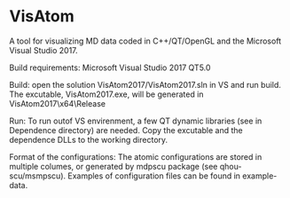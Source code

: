 # VisAtom
A tool for visualizing MD data coded in C++/QT/OpenGL and the Microsoft Visual Studio 2017.

Build requirements:
Microsoft Visual Studio 2017
QT5.0


Build:
open the solution VisAtom2017/VisAtom2017.sln in VS and run build. The excutable, VisAtom2017.exe, will be generated in VisAtom2017\x64\Release 

Run:
To run outof VS envirenment, a few QT dynamic libraries (see in Dependence directory)  are needed. Copy the excutable and the dependence DLLs to the working directory.


Format of the configurations:
The atomic configurations are stored in multiple columes, or generated by mdpscu package (see qhou-scu/msmpscu).
Examples of configuration files can be found in example-data.



